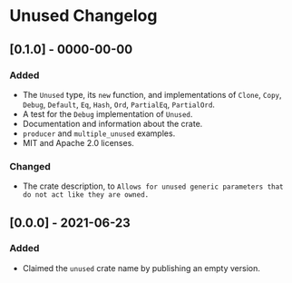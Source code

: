 # Unused Changelog

## [0.1.0] - 0000-00-00

### Added

 - The `Unused` type, its `new` function, and implementations of `Clone`,
   `Copy`, `Debug`, `Default`, `Eq`, `Hash`, `Ord`, `PartialEq`, `PartialOrd`.
 - A test for the `Debug` implementation of `Unused`.
 - Documentation and information about the crate.
 - `producer` and `multiple_unused` examples.
 - MIT and Apache 2.0 licenses.

### Changed

 - The crate description, to `Allows for unused generic parameters that do not act like they are owned.`

## [0.0.0] - 2021-06-23

### Added

 - Claimed the `unused` crate name by publishing an empty version.

